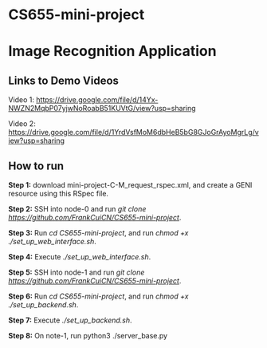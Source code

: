 # CS655-mini-project

# Image Recognition Application

## Links to Demo Videos
Video 1: https://drive.google.com/file/d/14Yx-NWZN2MqbP07yjwNoRoabB51KUVtG/view?usp=sharing

Video 2: https://drive.google.com/file/d/1YrdVsfMoM6dbHeB5bG8GJoGrAyoMgrLg/view?usp=sharing

## How to run

**Step 1:** download mini-project-C-M_request_rspec.xml, and create a GENI resource using this RSpec file.

**Step 2:** SSH into node-0 and run *git clone https://github.com/FrankCuiCN/CS655-mini-project*.

**Step 3:** Run *cd CS655-mini-project*, and run *chmod +x ./set_up_web_interface.sh*.

**Step 4:** Execute *./set_up_web_interface.sh*.

**Step 5:** SSH into node-1 and run *git clone https://github.com/FrankCuiCN/CS655-mini-project*.

**Step 6:** Run *cd CS655-mini-project*, and run *chmod +x ./set_up_backend.sh*.

**Step 7:** Execute *./set_up_backend.sh*.

**Step 8:** On note-1, run python3 ./server_base.py
